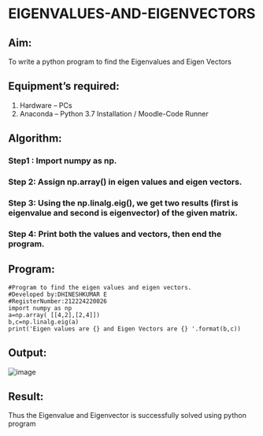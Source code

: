 # EIGENVALUES-AND-EIGENVECTORS
## Aim:
To write a python program to find the Eigenvalues and Eigen Vectors
## Equipment’s required:
1. 	Hardware – PCs
2. 	Anaconda – Python 3.7 Installation / Moodle-Code Runner
## Algorithm:
### Step1 : Import numpy as np.
### Step 2: Assign np.array() in eigen values and eigen vectors.
### Step 3: Using the np.linalg.eig(),  we get two results (first is eigenvalue and second is eigenvector) of the given matrix.
### Step 4: Print both the values and vectors, then end the program.

## Program:
```
#Program to find the eigen values and eigen vectors.
#Developed by:DHINESHKUMAR E
#RegisterNumber:212224220026
import numpy as np
a=np.array( [[4,2],[2,4]])
b,c=np.linalg.eig(a)
print('Eigen values are {} and Eigen Vectors are {} '.format(b,c))
```

## Output:

![image](https://github.com/user-attachments/assets/91925747-11a9-4459-8b88-e0b013042279)

## Result:
Thus the Eigenvalue and Eigenvector is successfully solved using python program
